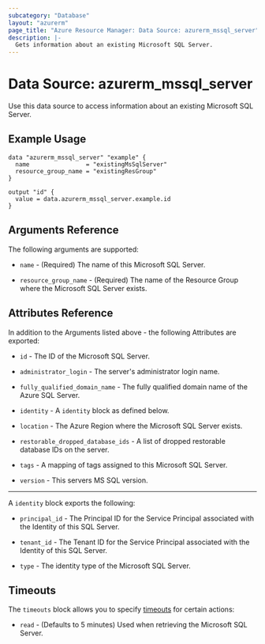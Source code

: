 ```yaml
---
subcategory: "Database"
layout: "azurerm"
page_title: "Azure Resource Manager: Data Source: azurerm_mssql_server"
description: |-
  Gets information about an existing Microsoft SQL Server.
---
```


# Data Source: azurerm_mssql_server

Use this data source to access information about an existing Microsoft SQL Server.

## Example Usage

```hcl
data "azurerm_mssql_server" "example" {
  name                = "existingMsSqlServer"
  resource_group_name = "existingResGroup"
}

output "id" {
  value = data.azurerm_mssql_server.example.id
}
```

## Arguments Reference

The following arguments are supported:

* `name` - (Required) The name of this Microsoft SQL Server.

* `resource_group_name` - (Required) The name of the Resource Group where the Microsoft SQL Server exists.

## Attributes Reference

In addition to the Arguments listed above - the following Attributes are exported: 

* `id` - The ID of the Microsoft SQL Server.

* `administrator_login` - The server's administrator login name.

* `fully_qualified_domain_name` - The fully qualified domain name of the Azure SQL Server.

* `identity` - A `identity` block as defined below.

* `location` - The Azure Region where the Microsoft SQL Server exists.

* `restorable_dropped_database_ids` - A list of dropped restorable database IDs on the server.

* `tags` - A mapping of tags assigned to this Microsoft SQL Server.

* `version` - This servers MS SQL version.

---

A `identity` block exports the following:

* `principal_id` - The Principal ID for the Service Principal associated with the Identity of this SQL Server.

* `tenant_id` - The Tenant ID for the Service Principal associated with the Identity of this SQL Server.

* `type` - The identity type of the Microsoft SQL Server.

## Timeouts

The `timeouts` block allows you to specify [timeouts](https://www.terraform.io/docs/configuration/resources.html#timeouts) for certain actions:

* `read` - (Defaults to 5 minutes) Used when retrieving the Microsoft SQL Server.
